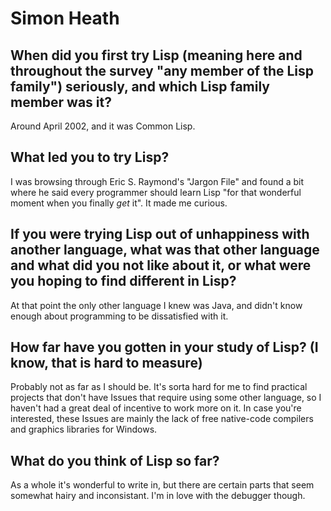 # Simon Heath

## When did you first try Lisp (meaning here and throughout the survey "any member of the Lisp family") seriously, and which Lisp family member was it?

Around April 2002, and it was Common Lisp.

## What led you to try Lisp?

I was browsing through Eric S. Raymond's "Jargon File" and found a bit
where he said every programmer should learn Lisp "for that wonderful
moment when you finally *get* it".  It made me curious.

## If you were trying Lisp out of unhappiness with another language, what was that other language and what did you not like about it, or what were you hoping to find different in Lisp?

At that point the only other language I knew was Java, and didn't know
enough about programming to be dissatisfied with it.

## How far have you gotten in your study of Lisp? (I know, that is hard to measure)

Probably not as far as I should be.  It's sorta hard for me to find
practical projects that don't have Issues that require using some
other language, so I haven't had a great deal of incentive to work
more on it.  In case you're interested, these Issues are mainly the
lack of free native-code compilers and graphics libraries for Windows.

## What do you think of Lisp so far?

As a whole it's wonderful to write in, but there are certain parts
that seem somewhat hairy and inconsistant.  I'm in love with the
debugger though.
